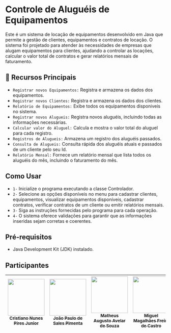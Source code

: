 # Controle de Aluguéis de Equipamentos
Este é um sistema de locação de equipamentos desenvolvido em Java que permite a gestão de clientes, equipamentos e contratos de locação. O sistema foi projetado para atender às necessidades de empresas que alugam equipamentos para clientes, ajudando a controlar as locações, calcular o valor total de contratos e gerar relatórios mensais de faturamento.

## :hammer: Recursos Principais
- `Registrar novos Equipamentos:` Registra e armazena os dados dos equipamentos.
- `Registrar novos Clientes:` Registra e armazena os dados dos clientes.
- `Relatório de Equipamentos:` Exibe todos os equipamentos disponiveis no sistema.
- `Registrar novos Alugueis:` Registra novos aluguéis, incluindo todas as informações necessárias.
- `Calcular valor do Aluguel:` Calcula e mostra o valor total do aluguel para cada registro.
- `Registros de Alugueis:` Armazena um registro dos aluguéis passados.
- `Consulta de Alugueis:` Consulta rápida dos aluguéis atuais e passados de um cliente pelo seu Id.
- `Relatório Mensal:` Fornece um relatório mensal que lista todos os aluguéis do mês, incluindo o faturamento do mês.

## Como Usar
- `1-` Inicialize o programa executando a classe Controlador.
- `2-` Selecione as opções disponíveis no menu para cadastrar clientes, equipamentos, visualizar equipamentos disponíveis, cadastrar contratos, verificar contratos de um cliente ou emitir relatórios mensais.
- `3-` Siga as instruções fornecidas pelo programa para cada operação.
- `4-` O sistema oferece validações para garantir que as informações inseridas sejam corretas e coerentes.

## Pré-requisitos
- Java Development Kit (JDK) instalado.

## Participantes

| [<img loading="lazy" src="https://avatars.githubusercontent.com/u/94191626?v=4" width=115><br><sub>Cristiano Nunes Pires Junior</sub>](https://github.com/CristianoJunior0) |  [<img loading="lazy" src="https://avatars.githubusercontent.com/u/43764756?v=4" width=115><br><sub>João Paulo de Sales Pimenta</sub>](https://github.com/jotapesalles) | [<img loading="lazy" src="https://avatars.githubusercontent.com/u/85370066?v=4" width=115><br><sub>Matheus Augusto Avelar de Souza</sub>](https://github.com/MatheusBear) |  [<img loading="lazy" src="https://avatars.githubusercontent.com/u/104601913?v=4" width=115><br><sub>Miguel Magalhães Freire de Castro</sub>](https://github.com/MiguelMagCastro) |  [<img loading="lazy" src="https://avatars.githubusercontent.com/u/76066419?v=4" width=115><br><sub>Ryann Victor De Almeida Parreira</sub>](https://github.com/ryannalmeida) | 
| :---: | :---: | :---: | :---: | :---: |
